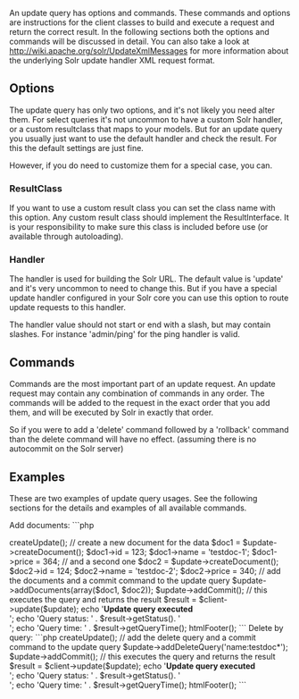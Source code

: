 An update query has options and commands. These commands and options are instructions for the client classes to build and execute a request and return the correct result. In the following sections both the options and commands will be discussed in detail. You can also take a look at <http://wiki.apache.org/solr/UpdateXmlMessages> for more information about the underlying Solr update handler XML request format.

Options
-------

The update query has only two options, and it's not likely you need alter them. For select queries it's not uncommon to have a custom Solr handler, or a custom resultclass that maps to your models. But for an update query you usually just want to use the default handler and check the result. For this the default settings are just fine.

However, if you do need to customize them for a special case, you can.

### ResultClass

If you want to use a custom result class you can set the class name with this option. Any custom result class should implement the ResultInterface. It is your responsibility to make sure this class is included before use (or available through autoloading).

### Handler

The handler is used for building the Solr URL. The default value is 'update' and it's very uncommon to need to change this. But if you have a special update handler configured in your Solr core you can use this option to route update requests to this handler.

The handler value should not start or end with a slash, but may contain slashes. For instance 'admin/ping' for the ping handler is valid.

Commands
--------

Commands are the most important part of an update request. An update request may contain any combination of commands in any order. The commands will be added to the request in the exact order that you add them, and will be executed by Solr in exactly that order.

So if you were to add a 'delete' command followed by a 'rollback' command than the delete command will have no effect. (assuming there is no autocommit on the Solr server)

Examples
--------

These are two examples of update query usages. See the following sections for the details and examples of all available commands.

Add documents: ```php
<?php

require(__DIR__.'/init.php');
htmlHeader();

// create a client instance
$client = new Solarium\Client($config);

// get an update query instance
$update = $client->createUpdate();

// create a new document for the data
$doc1 = $update->createDocument();
$doc1->id = 123;
$doc1->name = 'testdoc-1';
$doc1->price = 364;

// and a second one
$doc2 = $update->createDocument();
$doc2->id = 124;
$doc2->name = 'testdoc-2';
$doc2->price = 340;

// add the documents and a commit command to the update query
$update->addDocuments(array($doc1, $doc2));
$update->addCommit();

// this executes the query and returns the result
$result = $client->update($update);

echo '<b>Update query executed</b><br/>';
echo 'Query status: ' . $result->getStatus(). '<br/>';
echo 'Query time: ' . $result->getQueryTime();

htmlFooter();

```

Delete by query: ```php
<?php

require(__DIR__.'/init.php');
htmlHeader();

// create a client instance
$client = new Solarium\Client($config);

// get an update query instance
$update = $client->createUpdate();

// add the delete query and a commit command to the update query
$update->addDeleteQuery('name:testdoc*');
$update->addCommit();

// this executes the query and returns the result
$result = $client->update($update);

echo '<b>Update query executed</b><br/>';
echo 'Query status: ' . $result->getStatus(). '<br/>';
echo 'Query time: ' . $result->getQueryTime();

htmlFooter();

```
